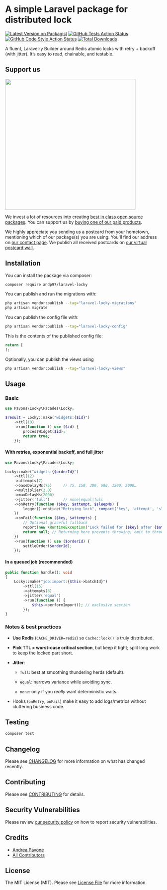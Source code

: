 # A simple Laravel package for distributed lock

[![Latest Version on Packagist](https://img.shields.io/packagist/v/andp97/laravel-locky.svg?style=flat-square)](https://packagist.org/packages/andp97/laravel-locky)
[![GitHub Tests Action Status](https://img.shields.io/github/actions/workflow/status/andp97/laravel-locky/run-tests.yml?branch=main&label=tests&style=flat-square)](https://github.com/andp97/laravel-locky/actions?query=workflow%3Arun-tests+branch%3Amain)
[![GitHub Code Style Action Status](https://img.shields.io/github/actions/workflow/status/andp97/laravel-locky/fix-php-code-style-issues.yml?branch=main&label=code%20style&style=flat-square)](https://github.com/andp97/laravel-locky/actions?query=workflow%3A"Fix+PHP+code+style+issues"+branch%3Amain)
[![Total Downloads](https://img.shields.io/packagist/dt/andp97/laravel-locky.svg?style=flat-square)](https://packagist.org/packages/andp97/laravel-locky)

A fluent, Laravel-y Builder around Redis atomic locks with retry + backoff (with jitter). It’s easy to read, chainable, and testable.

## Support us

[<img src="https://github-ads.s3.eu-central-1.amazonaws.com/laravel-locky.jpg?t=1" width="419px" />](https://spatie.be/github-ad-click/laravel-locky)

We invest a lot of resources into creating [best in class open source packages](https://spatie.be/open-source). You can support us by [buying one of our paid products](https://spatie.be/open-source/support-us).

We highly appreciate you sending us a postcard from your hometown, mentioning which of our package(s) you are using. You'll find our address on [our contact page](https://spatie.be/about-us). We publish all received postcards on [our virtual postcard wall](https://spatie.be/open-source/postcards).

## Installation

You can install the package via composer:

```bash
composer require andp97/laravel-locky
```

You can publish and run the migrations with:

```bash
php artisan vendor:publish --tag="laravel-locky-migrations"
php artisan migrate
```

You can publish the config file with:

```bash
php artisan vendor:publish --tag="laravel-locky-config"
```

This is the contents of the published config file:

```php
return [
];
```

Optionally, you can publish the views using

```bash
php artisan vendor:publish --tag="laravel-locky-views"
```

## Usage

### Basic

```php
use Pavons\Locky\Facades\Locky;

$result = Locky::make("widgets:{$id}")
    ->ttl(10)
    ->run(function () use ($id) {
        processWidget($id);
        return true;
    });
```

#### With retries, exponential backoff, and **full jitter**

```php
use Pavons\Locky\Facades\Locky;

Locky::make("widgets:{$orderId}")
    ->ttl(12)
    ->attempts(7)
    ->baseDelayMs(75)     // 75, 150, 300, 600, 1200, 2000…
    ->multiplier(2.0)
    ->maxDelayMs(2000)
    ->jitter('full')      // none|equal|full
    ->onRetry(function ($key, $attempt, $sleepMs) {
        logger()->notice("Retrying lock", compact('key', 'attempt', 'sleepMs'));
    })
    ->onFail(function ($key, $attempts) {
        // Optional graceful fallback
        report(new \RuntimeException("Lock failed for {$key} after {$attempts} attempts"));
        return null; // Returning here prevents throwing; omit to throw
    })
    ->run(function () use ($orderId) {
        settleOrder($orderId);
    });
```

#### In a queued job (recommended)

```php
public function handle(): void
{
    Locky::make("job:import:{$this->batchId}")
        ->ttl(15)
        ->attempts(8)
        ->jitter('equal')
        ->run(function () {
            $this->performImport(); // exclusive section
        });
}
```

### Notes & best practices

- **Use Redis** (`CACHE_DRIVER=redis`) so `Cache::lock()` is truly distributed.
    
- **Pick TTL > worst-case critical section**, but keep it tight; split long work to keep the locked part short.
    
- **Jitter**:
    
    - `full`: best at smoothing thundering herds (default).
        
    - `equal`: narrows variance while avoiding sync.
        
    - `none`: only if you _really_ want deterministic waits.
        
- Hooks (`onRetry`, `onFail`) make it easy to add logs/metrics without cluttering business code.

## Testing

```bash
composer test
```

## Changelog

Please see [CHANGELOG](CHANGELOG.md) for more information on what has changed recently.

## Contributing

Please see [CONTRIBUTING](CONTRIBUTING.md) for details.

## Security Vulnerabilities

Please review [our security policy](../../security/policy) on how to report security vulnerabilities.

## Credits

- [Andrea Pavone](https://github.com/andp97)
- [All Contributors](../../contributors)

## License

The MIT License (MIT). Please see [License File](LICENSE.md) for more information.
